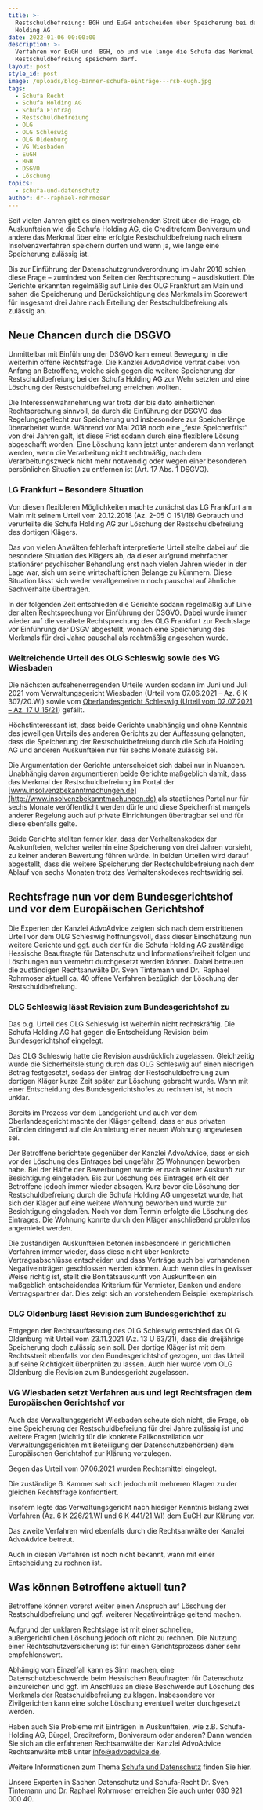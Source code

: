 ```yaml
---
title: >-
  Restschuldbefreiung: BGH und EuGH entscheiden über Speicherung bei der Schufa
  Holding AG
date: 2022-01-06 00:00:00
description: >-
  Verfahren vor EuGH und  BGH, ob und wie lange die Schufa das Merkmal der
  Restschuldbefreiung speichern darf.
layout: post
style_id: post
image: /uploads/blog-banner-schufa-einträge---rsb-eugh.jpg
tags:
  - Schufa Recht
  - Schufa Holding AG
  - Schufa Eintrag
  - Restschuldbefreiung
  - OLG
  - OLG Schleswig
  - OLG Oldenburg
  - VG Wiesbaden
  - EuGH
  - BGH
  - DSGVO
  - Löschung
topics:
  - schufa-und-datenschutz
author: dr--raphael-rohrmoser
---
```

Seit vielen Jahren gibt es einen weitreichenden Streit über die Frage, ob Auskunfteien wie die Schufa Holding AG, die Creditreform Boniversum und andere das Merkmal über eine erfolgte Restschuldbefreiung nach einem Insolvenzverfahren speichern dürfen und wenn ja, wie lange eine Speicherung zulässig ist.

Bis zur Einführung der Datenschutzgrundverordnung im Jahr 2018 schien diese Frage – zumindest von Seiten der Rechtsprechung – ausdiskutiert. Die Gerichte erkannten regelmäßig auf Linie des OLG Frankfurt am Main und sahen die Speicherung und Berücksichtigung des Merkmals im Scorewert für insgesamt drei Jahre nach Erteilung der Restschuldbefreiung als zulässig an.

## **Neue Chancen durch die DSGVO**

Unmittelbar mit Einführung der DSGVO kam erneut Bewegung in die weiterhin offene Rechtsfrage. Die Kanzlei AdvoAdvice vertrat dabei von Anfang an Betroffene, welche sich gegen die weitere Speicherung der Restschuldbefreiung bei der Schufa Holding AG zur Wehr setzten und eine Löschung der Restschuldbefreiung erreichen wollten.

Die Interessenwahrnehmung war trotz der bis dato einheitlichen Rechtsprechung sinnvoll, da durch die Einführung der DSGVO das Regelungsgeflecht zur Speicherung und insbesondere zur Speicherlänge überarbeitet wurde. Während vor Mai 2018 noch eine „feste Speicherfrist“ von drei Jahren galt, ist diese Frist sodann durch eine flexiblere Lösung abgeschafft worden. Eine Löschung kann jetzt unter anderem dann verlangt werden, wenn die Verarbeitung nicht rechtmäßig, nach dem Verarbeitungszweck nicht mehr notwendig oder wegen einer besonderen persönlichen Situation zu entfernen ist (Art. 17 Abs. 1 DSGVO).

### **LG Frankfurt – Besondere Situation**

Von diesen flexibleren Möglichkeiten machte zunächst das LG Frankfurt am Main mit seinem Urteil vom 20.12.2018 (Az. 2-05 O 151/18) Gebrauch und verurteilte die Schufa Holding AG zur Löschung der Restschuldbefreiung des dortigen Klägers.

Das von vielen Anwälten fehlerhaft interpretierte Urteil stellte dabei auf die besondere Situation des Klägers ab, da dieser aufgrund mehrfacher stationärer psychischer Behandlung erst nach vielen Jahren wieder in der Lage war, sich um seine wirtschaftlichen Belange zu kümmern. Diese Situation lässt sich weder verallgemeinern noch pauschal auf ähnliche Sachverhalte übertragen.

In der folgenden Zeit entschieden die Gerichte sodann regelmäßig auf Linie der alten Rechtsprechung vor Einführung der DSGVO. Dabei wurde immer wieder auf die veraltete Rechtsprechung des OLG Frankfurt zur Rechtslage vor Einführung der DSGV abgestellt, wonach eine Speicherung des Merkmals für drei Jahre pauschal als rechtmäßig angesehen wurde.

### **Weitreichende Urteil des OLG Schleswig sowie des VG Wiesbaden**

Die nächsten aufsehenerregenden Urteile wurden sodann im Juni und Juli 2021 vom Verwaltungsgericht Wiesbaden (Urteil vom 07.06.2021 – Az. 6 K 307/20.WI) sowie vom [Oberlandesgericht Schleswig (Urteil vom 02.07.2021 – Az. 17 U 15/21](https://advoadvice.de/blog/olg-schleswig-schufa-holding-ag-muss-restschuldbefreiung-nach-sechs-monaten-l%C3%B6schen/)) gefällt.

Höchstinteressant ist, dass beide Gerichte unabhängig und ohne Kenntnis des jeweiligen Urteils des anderen Gerichts zu der Auffassung gelangten, dass die Speicherung der Restschuldbefreiung durch die Schufa Holding AG und anderen Auskunfteien nur für sechs Monate zulässig sei.

Die Argumentation der Gerichte unterscheidet sich dabei nur in Nuancen. Unabhängig davon argumentieren beide Gerichte maßgeblich damit, dass das Merkmal der Restschuldbefreiung im Portal der [www.insolvenzbekanntmachungen.de](http://www.insolvenzbekanntmachungen.de) als staatliches Portal nur für sechs Monate veröffentlicht werden dürfe und diese Speicherfrist mangels anderer Regelung auch auf private Einrichtungen übertragbar sei und für diese ebenfalls gelte.

Beide Gerichte stellten ferner klar, dass der Verhaltenskodex der Auskunfteien, welcher weiterhin eine Speicherung von drei Jahren vorsieht, zu keiner anderen Bewertung führen würde. In beiden Urteilen wird darauf abgestellt, dass die weitere Speicherung der Restschuldbefreiung nach dem Ablauf von sechs Monaten trotz des Verhaltenskodexes rechtswidrig sei.

## **Rechtsfrage nun vor dem Bundesgerichtshof und vor dem Europäischen Gerichtshof**

Die Experten der Kanzlei AdvoAdvice zeigten sich nach dem erstrittenen Urteil vor dem OLG Schleswig hoffnungsvoll, dass dieser Einschätzung nun weitere Gerichte und ggf. auch der für die Schufa Holding AG zuständige Hessische Beauftragte für Datenschutz und Informationsfreiheit folgen und Löschungen nun vermehrt durchgesetzt werden können. Dabei betreuen die zuständigen Rechtsanwälte Dr. Sven Tintemann und Dr.&nbsp; Raphael Rohrmoser aktuell ca. 40 offene Verfahren bezüglich der Löschung der Restschuldbefreiung.

### OLG Schleswig lässt Revision zum Bundesgerichtshof zu

Das o.g. Urteil des OLG Schleswig ist weiterhin nicht rechtskräftig. Die Schufa Holding AG hat gegen die Entscheidung Revision beim Bundesgerichtshof eingelegt.

Das OLG Schleswig hatte die Revision ausdrücklich zugelassen. Gleichzeitig wurde die Sicherheitsleistung durch das OLG Schleswig auf einen niedrigen Betrag festgesetzt, sodass der Eintrag der Restschuldbefreiung zum dortigen Kläger kurze Zeit später zur Löschung gebracht wurde. Wann mit einer Entscheidung des Bundesgerichtshofes zu rechnen ist, ist noch unklar.

Bereits im Prozess vor dem Landgericht und auch vor dem Oberlandesgericht machte der Kläger geltend, dass er aus privaten Gründen dringend auf die Anmietung einer neuen Wohnung angewiesen sei.

Der Betroffene berichtete gegenüber der Kanzlei AdvoAdvice, dass er sich vor der Löschung des Eintrages bei ungefähr 25 Wohnungen beworben habe. Bei der Hälfte der Bewerbungen wurde er nach seiner Auskunft zur Besichtigung eingeladen. Bis zur Löschung des Eintrages erhielt der Betroffene jedoch immer wieder absagen. Kurz bevor die Löschung der Restschuldbefreiung durch die Schufa Holding AG umgesetzt wurde, hat sich der Kläger auf eine weitere Wohnung beworben und wurde zur Besichtigung eingeladen. Noch vor dem Termin erfolgte die Löschung des Eintrages. Die Wohnung konnte durch den Kläger anschließend problemlos angemietet werden.

Die zuständigen Auskunfteien betonen insbesondere in gerichtlichen Verfahren immer wieder, dass diese nicht über konkrete Vertragsabschlüsse entscheiden und dass Verträge auch bei vorhandenen Negativeinträgen geschlossen werden können. Auch wenn dies in gewisser Weise richtig ist, stellt die Bonitätsauskunft von Auskunfteien ein maßgeblich entscheidendes Kriterium für Vermieter, Banken und andere Vertragspartner dar. Dies zeigt sich an vorstehendem Beispiel exemplarisch.

### **OLG Oldenburg lässt Revision zum Bundesgerichthof zu**

Entgegen der Rechtsauffassung des OLG Schleswig entschied das OLG Oldenburg mit Urteil vom 23.11.2021 (Az. 13 U 63/21), dass die dreijährige Speicherung doch zulässig sein soll. Der dortige Kläger ist mit dem Rechtsstreit ebenfalls vor den Bundesgerichtshof gezogen, um das Urteil auf seine Richtigkeit überprüfen zu lassen. Auch hier wurde vom OLG Oldenburg die Revision zum Bundesgericht zugelassen.

### **VG Wiesbaden setzt Verfahren aus und legt Rechtsfragen dem Europäischen Gerichtshof vor**

Auch das Verwaltungsgericht Wiesbaden scheute sich nicht, die Frage, ob eine Speicherung der Restschuldbefreiung für drei Jahre zulässig ist und weitere Fragen (wichtig für die konkrete Fallkonstellation vor Verwaltungsgerichten mit Beteiligung der Datenschutzbehörden) dem Europäischen Gerichtshof zur Klärung vorzulegen.

Gegen das Urteil vom 07.06.2021 wurden Rechtsmittel eingelegt.

Die zuständige 6. Kammer sah sich jedoch mit mehreren Klagen zu der gleichen Rechtsfrage konfrontiert.

Insofern legte das Verwaltungsgericht nach hiesiger Kenntnis bislang zwei Verfahren (Az. 6 K 226/21.WI und 6 K 441/21.WI) dem EuGH zur Klärung vor.

Das zweite Verfahren wird ebenfalls durch die Rechtsanwälte der Kanzlei AdvoAdvice betreut.

Auch in diesen Verfahren ist noch nicht bekannt, wann mit einer Entscheidung zu rechnen ist.

## **Was können Betroffene aktuell tun?**

Betroffene können vorerst weiter einen Anspruch auf Löschung der Restschuldbefreiung und ggf. weiterer Negativeinträge geltend machen.

Aufgrund der unklaren Rechtslage ist mit einer schnellen, außergerichtlichen Löschung jedoch oft nicht zu rechnen. Die Nutzung einer Rechtschutzversicherung ist für einen Gerichtsprozess daher sehr empfehlenswert.

Abhängig vom Einzelfall kann es Sinn machen, eine Datenschutzbeschwerde beim Hessischen Beauftragten für Datenschutz einzureichen und ggf. im Anschluss an diese Beschwerde auf Löschung des Merkmals der Restschuldbefreiung zu klagen. Insbesondere vor Zivilgerichten kann eine solche Löschung eventuell weiter durchgesetzt werden.

Haben auch Sie Probleme mit Einträgen in Auskunfteien, wie z.B. Schufa-Holding AG, Bürgel, Creditreform, Boniversum oder anderen? Dann wenden Sie sich an die erfahrenen Rechtsanwälte der Kanzlei AdvoAdvice Rechtsanwälte mbB unter [info@advoadvice.de](mailto:info@advoadvice.de).

Weitere Informationen zum Thema [Schufa und Datenschutz](/themen/schufa-und-datenschutz/)&nbsp;finden Sie hier.&nbsp;

Unsere Experten in Sachen Datenschutz und Schufa-Recht Dr. Sven Tintemann und Dr. Raphael Rohrmoser erreichen Sie auch unter 030 921 000 40.